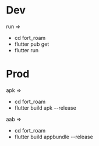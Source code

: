 # Dev

run =>

- cd fort_roam
- flutter pub get
- flutter run

# Prod

apk =>

- cd fort_roam
- flutter build apk --release

aab =>

- cd fort_roam
- flutter build appbundle --release
